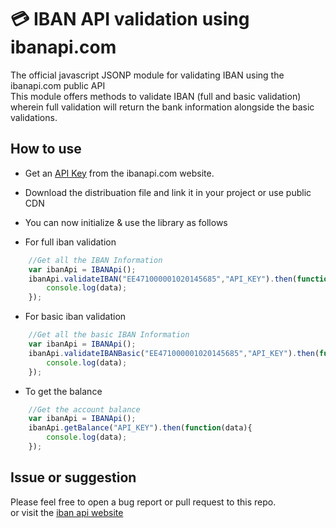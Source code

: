 # 💳 IBAN API validation using ibanapi.com

The official javascript JSONP module for validating IBAN using the ibanapi.com public API<br/>
This module offers methods to validate IBAN (full and basic validation) wherein full validation will return the bank information alongside the basic validations. 

## How to use
* Get an [API Key](https://ibanapi.com/get-api) from the ibanapi.com website.
* Download the distribuation file and link it in your project or use public CDN
* You can now initialize & use the library as follows

* For full iban validation
```javascript
    //Get all the IBAN Information
    var ibanApi = IBANApi();
    ibanApi.validateIBAN("EE471000001020145685","API_KEY").then(function(data){
        console.log(data);
    });
```

* For basic iban validation
```javascript
    //Get all the basic IBAN Information
    var ibanApi = IBANApi();
    ibanApi.validateIBANBasic("EE471000001020145685","API_KEY").then(function(data){
        console.log(data);
    });
```

* To get the balance
```javascript
    //Get the account balance
    var ibanApi = IBANApi();
    ibanApi.getBalance("API_KEY").then(function(data){
        console.log(data);
    });
```

## Issue or suggestion
Please feel free to open a bug report or pull request to this repo.<br/>
or visit the [iban api website](https://ibanapi.com)